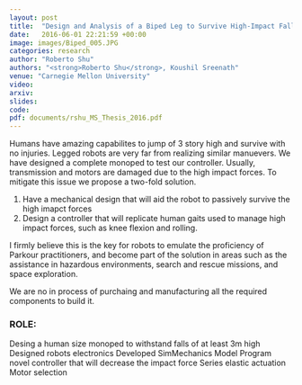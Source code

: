 ```yaml
---
layout: post
title:  "Design and Analysis of a Biped Leg to Survive High-Impact Falls"
date:   2016-06-01 22:21:59 +00:00
image: images/Biped_005.JPG
categories: research
author: "Roberto Shu"
authors: "<strong>Roberto Shu</strong>, Koushil Sreenath"
venue: "Carnegie Mellon University"
video: 
arxiv: 
slides: 
code: 
pdf: documents/rshu_MS_Thesis_2016.pdf
---
```


Humans have amazing capabilites to jump of 3 story high and survive with no injuries. Legged robots are very far from realizing similar manuevers. We have designed a complete monoped to test our controller. Usually, transmission and motors are damaged due to the high impact forces. To mitigate this issue we propose a two-fold solution. 

1) Have a mechanical design that will aid the robot to passively survive the high imapct forces
2) Design a controller that will replicate human gaits used to manage high impact forces, such as knee flexion and rolling. 

I firmly believe this is the key for robots to emulate the proficiency of Parkour practitioners, and become part of the solution in areas such as the assistance in hazardous environments, search and rescue missions, and space exploration. 

We are no in process of purchaing and manufacturing all the required components to build it.

### ROLE:

Desing a human size monoped to withstand falls of at least 3m high
Designed robots electronics
Developed SimMechanics Model
Program novel controller that will decrease the impact force
Series elastic actuation
Motor selection